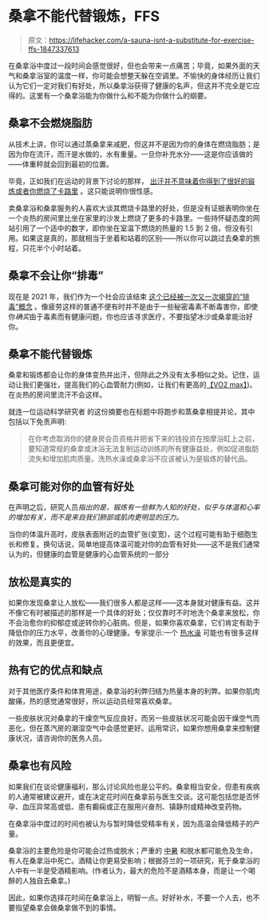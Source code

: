 # 桑拿不能代替锻炼，FFS

> 原文：<https://lifehacker.com/a-sauna-isnt-a-substitute-for-exercise-ffs-1847337613>

在桑拿浴中度过一段时间会感觉很好，但也会带来一点痛苦；毕竟，如果外面的天气和桑拿浴室的温度一样，你可能会想整天躲在空调里。不愉快的身体经历让我们认为它们一定对我们有好处，所以桑拿浴获得了健康的名声，但这并不完全是它应得的。这里有一个桑拿浴能为你做什么和不能为你做什么的纲要。



## 桑拿不会燃烧脂肪

从技术上讲，你可以通过蒸桑拿来减肥，但这并不是因为你的身体在燃烧脂肪；是因为你在流汗，而汗是水做的，水有重量。一旦你补充水分——这是你应该做的——体重秤就会回到最初的位置。

毕竟，正如我们在运动的背景下讨论的那样， [出汗并不意味着你得到了很好的锻炼或者你燃烧了卡路里](https://lifehacker.com/sweating-a-ton-doesnt-mean-you-got-a-good-workout-1847073110) 。这只能说明你很性感。

卖桑拿浴和桑拿服务的人喜欢大谈其燃烧卡路里的好处，但是没有证据表明你坐在一个炎热的房间里比坐在家里的沙发上燃烧了更多的卡路里。一些持怀疑态度的网站引用了一个适中的数字，即你坐在室温下燃烧的热量的 1.5 到 2 倍，但没有引用。如果这是真的，那就相当于坐着和站着的区别——所以你可以跳过去桑拿的旅程，只花半个小时站着。

## **桑拿不会让你“排毒”**

现在是 2021 年，我们作为一个社会应该结束 [这个已经被一次又一次揭穿的“排毒”概念](https://lifehacker.com/try-these-alternatives-instead-of-wasting-your-time-on-1846001515) 。像疲劳这样的普通不便有时并不是由于一些秘密毒素不断毒害你，即使你*确实*由于毒素而有健康问题，你也应该寻求医疗，不要指望冰沙或桑拿能治好你。

## 桑拿不能代替锻炼

桑拿和锻炼都会让你的身体变热并出汗，但除此之外没有太多相似之处。记住，运动让我们更强壮，提高我们的心血管耐力(例如，让我们有更高的[【VO2 max】](https://lifehacker.com/what-is-vo2max-1845077747))。在炎热的房间里流汗不会这样。

就连一位运动科学研究者 的这份摘要也在标题中将跑步和蒸桑拿相提并论，其中包括以下免责声明:

> 在你考虑取消你的健身房会员资格并把省下来的钱投资在按摩浴缸上之前，要知道常规的桑拿或沐浴无法复制运动训练的所有健康益处，例如促进脂肪流失和增加肌肉质量。洗热水澡或桑拿浴不应该被认为是锻炼的替代品。

## 桑拿可能对你的血管有好处

在声明之后，研究人员*指出的是，锻炼有一些鲜为人知的好处，似乎与体温和心率的增加有关，而不是来自我们肺部或肌肉更明显的压力。*

当你的体温升高时，皮肤表面附近的血管扩张(变宽)，这个过程可能有助于细胞生长和修复。换句话说，简单地提高体温可能对你的血管有好处——这不是我们通常认为的，但健康的血管是健康的心血管系统的一部分

## 放松是真实的

如果你发现桑拿让人放松——我们很多人都是这样——这本身就对健康有益。这并不像它有时被描述的那样是一个具体的好处；仅仅靠时不时地洗个桑拿来放松，你不会治愈你的抑郁症或逆转你的心脏病。但是，如果你喜欢桑拿，它们肯定有助于降低你的压力水平，改善你的心理健康。专家提示:一个 [热水澡](https://lifehacker.com/how-to-take-the-best-bath-possible-1795702871) 可能也有很多这样的效果，而且更便宜。

## 热有它的优点和缺点

对于其他医疗条件和体育用途，桑拿浴的利弊归结为热量本身的利弊。如果你肌肉酸痛，热的感觉通常很好，所以运动员经常喜欢桑拿。

一些皮肤状况对桑拿的干燥空气反应良好，而另一些皮肤状况可能会因干燥空气而恶化，但在蒸汽房的潮湿空气中会感觉更好。运用常识，如果你想用桑拿来控制健康状况，请咨询你的医务人员。

## 桑拿也有风险

如果我们在谈论健康福利，那么讨论风险也是公平的。桑拿相当安全，但患有疾病的人通常被建议避开，或在决定花时间在桑拿前与医生交谈。这可能包括您是否怀孕、血压异常高或低、患有癫痫或正在服用兴奋剂、镇静剂或精神改变药物。

在桑拿浴中度过的时间也被认为与暂时降低受精率有关，因为高温会降低精子的产量。

桑拿浴的主要危险是你可能会过热或脱水；严重的 [中暑](https://lifehacker.com/know-the-signs-of-heat-exhaustion-and-heat-stroke-1827388999) 和脱水都可能危及生命，有人在桑拿浴中死亡。酒精让你更易受影响；根据芬兰的一项研究，死于桑拿浴的人中有一半是受酒精影响。(作者认为，最大的危险不是酒精本身，而是让一个喝醉的人独自去桑拿。)

因此，如果你选择花时间在桑拿浴上，明智一点。好好补水，不要一个人去，也不要指望桑拿会做桑拿做不到的事情。